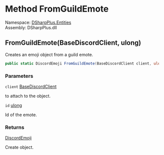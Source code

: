 # Method FromGuildEmote

Namespace: [DSharpPlus.Entities](DSharpPlus.Entities.md)  
Assembly: DSharpPlus.dll

## <a id="DSharpPlus_Entities_DiscordEmoji_FromGuildEmote_DSharpPlus_BaseDiscordClient_System_UInt64_"></a>FromGuildEmote\(BaseDiscordClient, ulong\)

Creates an emoji object from a guild emote.

```csharp
public static DiscordEmoji FromGuildEmote(BaseDiscordClient client, ulong id)
```

### Parameters

`client` [BaseDiscordClient](DSharpPlus.BaseDiscordClient.md)

<xref href="DSharpPlus.BaseDiscordClient" data-throw-if-not-resolved="false"></xref> to attach to the object.

`id` [ulong](https://learn.microsoft.com/dotnet/api/system.uint64)

Id of the emote.

### Returns

[DiscordEmoji](DSharpPlus.Entities.DiscordEmoji.md)

Create <xref href="DSharpPlus.Entities.DiscordEmoji" data-throw-if-not-resolved="false"></xref> object.


